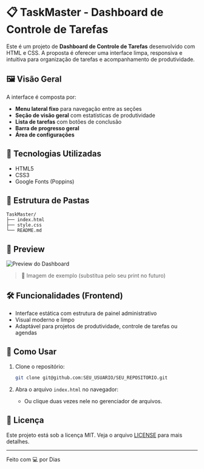 # 📋 TaskMaster - Dashboard de Controle de Tarefas

Este é um projeto de **Dashboard de Controle de Tarefas** desenvolvido com HTML e CSS. A proposta é oferecer uma interface limpa, responsiva e intuitiva para organização de tarefas e acompanhamento de produtividade.

## 🖼️ Visão Geral

A interface é composta por:

- **Menu lateral fixo** para navegação entre as seções
- **Seção de visão geral** com estatísticas de produtividade
- **Lista de tarefas** com botões de conclusão
- **Barra de progresso geral**
- **Área de configurações**

## 🚀 Tecnologias Utilizadas

- HTML5
- CSS3
- Google Fonts (Poppins)

## 📂 Estrutura de Pastas

```
TaskMaster/
├── index.html
├── style.css
└── README.md
```

## 📸 Preview

<img src="assets/img/img_dashboard.png" alt="Preview do Dashboard">

> 🔧 Imagem de exemplo (substitua pelo seu print no futuro)

## 🛠️ Funcionalidades (Frontend)

- Interface estática com estrutura de painel administrativo
- Visual moderno e limpo
- Adaptável para projetos de produtividade, controle de tarefas ou agendas

## 📌 Como Usar

1. Clone o repositório:
   ```bash
   git clone git@github.com:SEU_USUARIO/SEU_REPOSITORIO.git
   ```

2. Abra o arquivo `index.html` no navegador:
   - Ou clique duas vezes nele no gerenciador de arquivos.

## 📄 Licença

Este projeto está sob a licença MIT. Veja o arquivo [LICENSE](LICENSE) para mais detalhes.

---

Feito com 💻 por Dias
